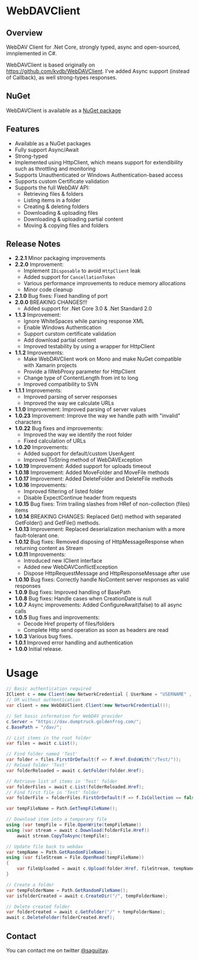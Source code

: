 # WebDAVClient

## Overview

WebDAV Client for .Net Core, strongly typed, async and open-sourced, imnplemented in C#.

WebDAVClient is based originally on <https://github.com/kvdb/WebDAVClient>. I've added Async support (instead of Callback), as well strong-types responses.

## NuGet

WebDAVClient is available as a [NuGet package](https://www.nuget.org/packages/WebDAVClient/)

## Features

* Available as a NuGet packages
* Fully support Async/Await
* Strong-typed
* Implemented using HttpClient, which means support for extendibility such as throttling and monitoring
* Supports Unauthenticated or Windows Authentication-based access
* Supports custom Certificate validation
* Supports the full WebDAV API:
  * Retrieving files & folders
  * Listing items in a folder
  * Creating & deleting folders
  * Downloading & uploading files
  * Downloading & uploading partial content
  * Moving & copying files and folders

## Release Notes

+ **2.2.1**   Minor packaging improvements
+ **2.2.0**   Improvement: 
  - Implement `IDisposable` to avoid `HttpClient` leak
  - Added support for `CancellationToken`
  - Various performance improvements to reduce memory allocations
  - Minor code cleanup
+ **2.1.0**   Bug fixes: Fixed handling of port
+ **2.0.0**   BREAKING CHANGES!!!
  - Added support for .Net Core 3.0 & .Net Standard 2.0
+ **1.1.3**   Improvement: 
  - Ignore WhiteSpaces while parsing response XML
  - Enable Windows Authentication
  - Support curstom certificate validation
  - Add download partial content
  - Improved testability by using a wrapper for HttpClient
+ **1.1.2**   Improvements: 
  - Make WebDAVClient work on Mono and make NuGet compatible with Xamarin projects
  - Provide a IWebProxy parameter for HttpClient
  - Change type of ContentLength from int to long
  - Improved compatibility to SVN
+ **1.1.1**   Improvements: 
  - Improved parsing of server responses
  - Improved the way we calculate URLs
+ **1.1.0**   Improvement: Improved parsing of server values
+ **1.0.23**   Improvement: Improve the way we handle path with "invalid" characters
+ **1.0.22**   Bug fixes and improvements:
  - Improved the way we identify the root folder 
  - Fixed calculation of URLs
+ **1.0.20**   Improvements:
  - Added support for default/custom UserAgent
  - Improved ToString method of WebDAVException
+ **1.0.19**   Improvement: Added support for uploads timeout
+ **1.0.18**   Improvement: Added MoveFolder and MoveFile methods
+ **1.0.17**   Improvement: Added DeleteFolder and DeleteFile methods
+ **1.0.16**   Improvements:
  - Improved filtering of listed folder
  - Disable ExpectContinue header from requests
+ **1.0.15**   Bug fixes: Trim trailing slashes from HRef of non-collection (files) items
+ **1.0.14**   BREAKING  CHANGES: Replaced Get() method with separated GetFolder() and GetFile() methods.
+ **1.0.13**   Improvement: Replaced deserialization mechanism with a more fault-tolerant one.
+ **1.0.12**   Bug fixes: Removed disposing of HttpMessageResponse when returning content as Stream
+ **1.0.11**   Improvements: 
  - Introduced new IClient interface
  - Added new WebDAVConflictException
  - Dispose HttpRequestMessage and HttpResponseMessage after use
+ **1.0.10**   Bug fixes: Correctly handle NoContent server responses as valid responses
+ **1.0.9**   Bug fixes: Improved handling of BasePath
+ **1.0.8**   Bug fixes: Handle cases when CreationDate is null
+ **1.0.7**   Async improvements: Added ConfigureAwait(false) to all async calls
+ **1.0.5**   Bug fixes and improvements: 
  - Decode Href property of files/folders
  - Complete Http send operation as soon as headers are read
+ **1.0.3**   Various bug fixes.
+ **1.0.1**   Improved error handling and authentication
+ **1.0.0**   Initial release.


# Usage

``` csharp
// Basic authentication required
IClient c = new Client(new NetworkCredential { UserName = "USERNAME" , Password = "PASSWORD"});
// OR without authentication
var client = new WebDAVClient.Client(new NetworkCredential());

// Set basic information for WebDAV provider
c.Server = "https://dav.dumptruck.goldenfrog.com/";
c.BasePath = "/dav/";

// List items in the root folder
var files = await c.List();

// Find folder named 'Test'
var folder = files.FirstOrDefault(f => f.Href.EndsWith("/Test/"));
// Reload folder 'Test'
var folderReloaded = await c.GetFolder(folder.Href);

// Retrieve list of items in 'Test' folder
var folderFiles = await c.List(folderReloaded.Href);
// Find first file in 'Test' folder
var folderFile = folderFiles.FirstOrDefault(f => f.IsCollection == false);

var tempFileName = Path.GetTempFileName();

// Download item into a temporary file
using (var tempFile = File.OpenWrite(tempFileName))
using (var stream = await c.Download(folderFile.Href))
	await stream.CopyToAsync(tempFile);

// Update file back to webdav
var tempName = Path.GetRandomFileName();
using (var fileStream = File.OpenRead(tempFileName))
{
	var fileUploaded = await c.Upload(folder.Href, fileStream, tempName);
}

// Create a folder
var tempFolderName = Path.GetRandomFileName();
var isfolderCreated = await c.CreateDir("/", tempFolderName);

// Delete created folder
var folderCreated = await c.GetFolder("/" + tempFolderName);
await c.DeleteFolder(folderCreated.Href);
```

## Contact

You can contact me on twitter [@saguiitay](https://twitter.com/saguiitay).

